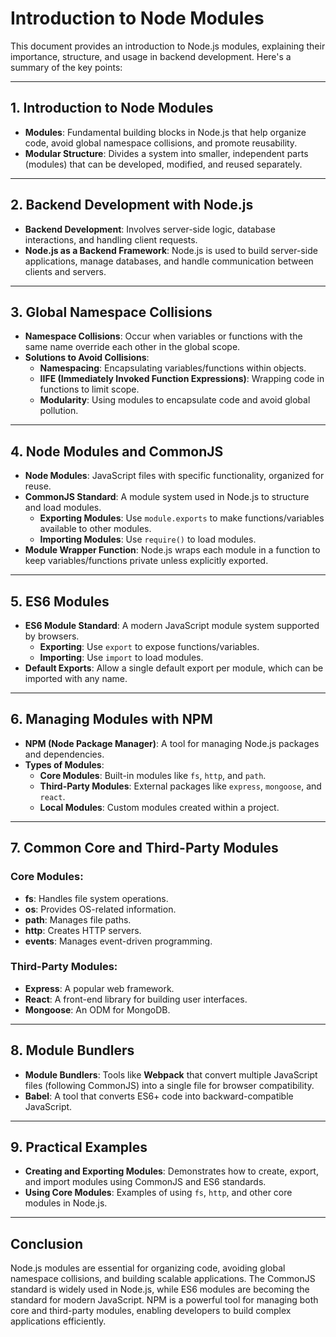 # Introduction to Node Modules

This document provides an introduction to Node.js modules, explaining their importance, structure, and usage in backend development. Here's a summary of the key points:

---

## 1. Introduction to Node Modules

- **Modules**: Fundamental building blocks in Node.js that help organize code, avoid global namespace collisions, and promote reusability.
- **Modular Structure**: Divides a system into smaller, independent parts (modules) that can be developed, modified, and reused separately.

---

## 2. Backend Development with Node.js

- **Backend Development**: Involves server-side logic, database interactions, and handling client requests.
- **Node.js as a Backend Framework**: Node.js is used to build server-side applications, manage databases, and handle communication between clients and servers.

---

## 3. Global Namespace Collisions

- **Namespace Collisions**: Occur when variables or functions with the same name override each other in the global scope.
- **Solutions to Avoid Collisions**:
  - **Namespacing**: Encapsulating variables/functions within objects.
  - **IIFE (Immediately Invoked Function Expressions)**: Wrapping code in functions to limit scope.
  - **Modularity**: Using modules to encapsulate code and avoid global pollution.

---

## 4. Node Modules and CommonJS

- **Node Modules**: JavaScript files with specific functionality, organized for reuse.
- **CommonJS Standard**: A module system used in Node.js to structure and load modules.
  - **Exporting Modules**: Use `module.exports` to make functions/variables available to other modules.
  - **Importing Modules**: Use `require()` to load modules.
- **Module Wrapper Function**: Node.js wraps each module in a function to keep variables/functions private unless explicitly exported.

---

## 5. ES6 Modules

- **ES6 Module Standard**: A modern JavaScript module system supported by browsers.
  - **Exporting**: Use `export` to expose functions/variables.
  - **Importing**: Use `import` to load modules.
- **Default Exports**: Allow a single default export per module, which can be imported with any name.

---

## 6. Managing Modules with NPM

- **NPM (Node Package Manager)**: A tool for managing Node.js packages and dependencies.
- **Types of Modules**:
  - **Core Modules**: Built-in modules like `fs`, `http`, and `path`.
  - **Third-Party Modules**: External packages like `express`, `mongoose`, and `react`.
  - **Local Modules**: Custom modules created within a project.

---

## 7. Common Core and Third-Party Modules

### Core Modules:
- **fs**: Handles file system operations.
- **os**: Provides OS-related information.
- **path**: Manages file paths.
- **http**: Creates HTTP servers.
- **events**: Manages event-driven programming.

### Third-Party Modules:
- **Express**: A popular web framework.
- **React**: A front-end library for building user interfaces.
- **Mongoose**: An ODM for MongoDB.

---

## 8. Module Bundlers

- **Module Bundlers**: Tools like **Webpack** that convert multiple JavaScript files (following CommonJS) into a single file for browser compatibility.
- **Babel**: A tool that converts ES6+ code into backward-compatible JavaScript.

---

## 9. Practical Examples

- **Creating and Exporting Modules**: Demonstrates how to create, export, and import modules using CommonJS and ES6 standards.
- **Using Core Modules**: Examples of using `fs`, `http`, and other core modules in Node.js.

---

## Conclusion

Node.js modules are essential for organizing code, avoiding global namespace collisions, and building scalable applications. The CommonJS standard is widely used in Node.js, while ES6 modules are becoming the standard for modern JavaScript. NPM is a powerful tool for managing both core and third-party modules, enabling developers to build complex applications efficiently.